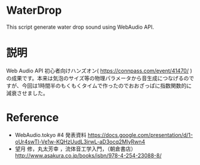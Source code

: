 # WaterDrop
This script generate water drop sound using WebAudio API.

# 説明
Web Audio API 初心者向けハンズオン( https://connpass.com/event/41470/ )の成果です。本来は気泡のサイズ等の物理パラメータから音生成につなげるのですが、今回は1時間半のもくもくタイムで作ったのでおおざっぱに指数関数的に減衰させました。
# Reference
- WebAudio.tokyo #4 発表資料 https://docs.google.com/presentation/d/1-oUr4swTl-Ve1w-KQHzUudL3irwL-aD3ocq2MlyRwn4
- 望月 修，丸太芳幸 ，流体音工学入門，（朝倉書店） http://www.asakura.co.jp/books/isbn/978-4-254-23088-8/

